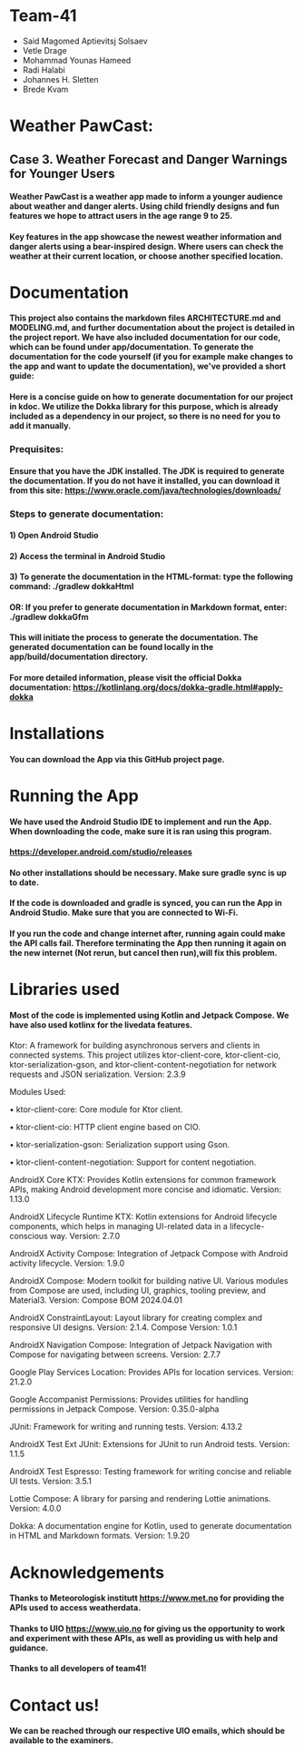 # Team-41
* Said Magomed Aptievitsj Solsaev
* Vetle Drage
* Mohammad Younas Hameed
* Radi Halabi
* Johannes H. Sletten
* Brede Kvam

# Weather PawCast: 
## Case 3. Weather Forecast and Danger Warnings for Younger Users

#### Weather PawCast is a weather app made to inform a younger audience about weather and danger alerts. Using child friendly designs and fun features we hope to attract users in the age range 9 to 25.

#### Key features in the app showcase the newest weather information and danger alerts using a bear-inspired design. Where users can check the weather at their current location, or choose another specified location.

# Documentation
#### This project also contains the markdown files ARCHITECTURE.md and MODELING.md, and further documentation about the project is detailed in the project report. We have also included documentation for our code, which can be found under app/documentation. To generate the documentation for the code yourself (if you for example make changes to the app and want to update the documentation), we've provided a short guide:
#### Here is a concise guide on how to generate documentation for our project in kdoc. We utilize the Dokka library for this purpose, which is already included as a dependency in our project, so there is no need for you to add it manually.

### Prequisites: 
#### Ensure that you have the JDK installed. The JDK is required to generate the documentation. If you do not have it installed, you can download it from this site: https://www.oracle.com/java/technologies/downloads/

### Steps to generate documentation:
#### 1) Open Android Studio
#### 2) Access the terminal in Android Studio
#### 3) To generate the documentation in the HTML-format: type the following command: ./gradlew dokkaHtml
#### OR: If you prefer to generate documentation in Markdown format, enter: ./gradlew dokkaGfm

#### This will initiate the process to generate the documentation. The generated documentation can be found locally in the app/build/documentation directory.
#### For more detailed information, please visit the official Dokka documentation: https://kotlinlang.org/docs/dokka-gradle.html#apply-dokka

# Installations
#### You can download the App via this GitHub project page.

# Running the App
#### We have used the Android Studio IDE to implement and run the App. When downloading the code, make sure it is ran using this program. 
#### https://developer.android.com/studio/releases
#### No other installations should be necessary. Make sure gradle sync is up to date. 

#### If the code is downloaded and gradle is synced, you can run the App in Android Studio. Make sure that you are connected to Wi-Fi. 
#### If you run the code and change internet after, running again could make the API calls fail. Therefore terminating the App then running it again on the new internet (Not rerun, but cancel then run),will fix this problem.

# Libraries used
#### Most of the code is implemented using Kotlin and Jetpack Compose. We have also used kotlinx for the livedata features. 

####
Ktor: A framework for building asynchronous servers and clients in connected systems. This project utilizes ktor-client-core, ktor-client-cio, ktor-serialization-gson, and ktor-client-content-negotiation for network requests and JSON serialization. Version: 2.3.9

Modules Used:

  • ktor-client-core: Core module for Ktor client.

  • ktor-client-cio: HTTP client engine based on CIO.
  
  • ktor-serialization-gson: Serialization support using Gson.
  
  • ktor-client-content-negotiation: Support for content negotiation.

AndroidX Core KTX: Provides Kotlin extensions for common framework APIs, making Android development more concise and idiomatic. Version: 1.13.0

AndroidX Lifecycle Runtime KTX: Kotlin extensions for Android lifecycle components, which helps in managing UI-related data in a lifecycle-conscious way. Version: 2.7.0

AndroidX Activity Compose: Integration of Jetpack Compose with Android activity lifecycle. Version: 1.9.0

AndroidX Compose: Modern toolkit for building native UI. Various modules from Compose are used, including UI, graphics, tooling preview, and Material3. Version: Compose BOM 2024.04.01

AndroidX ConstraintLayout: Layout library for creating complex and responsive UI designs. Version: 2.1.4. Compose Version: 1.0.1

AndroidX Navigation Compose: Integration of Jetpack Navigation with Compose for navigating between screens. Version: 2.7.7

Google Play Services Location: Provides APIs for location services. Version: 21.2.0

Google Accompanist Permissions: Provides utilities for handling permissions in Jetpack Compose. Version: 0.35.0-alpha

JUnit: Framework for writing and running tests. Version: 4.13.2

AndroidX Test Ext JUnit: Extensions for JUnit to run Android tests. Version: 1.1.5

AndroidX Test Espresso: Testing framework for writing concise and reliable UI tests. Version: 3.5.1

Lottie Compose: A library for parsing and rendering Lottie animations. Version: 4.0.0

Dokka: A documentation engine for Kotlin, used to generate documentation in HTML and Markdown formats. Version: 1.9.20


# Acknowledgements
#### Thanks to Meteorologisk institutt https://www.met.no for providing the APIs used to access weatherdata. 
#### Thanks to UIO https://www.uio.no for giving us the opportunity to work and experiment with these APIs, as well as providing us with help and guidance. 
#### Thanks to all developers of team41!

# Contact us!
#### We can be reached through our respective UIO emails, which should be available to the examiners. 
